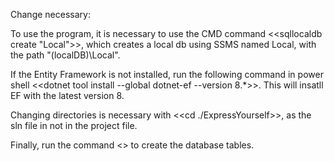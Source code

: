 Change necessary:

To use the program, it is necessary to use the CMD command <<sqllocaldb create "Local">>, which creates a local db using SSMS named Local, with the path "(localDB)\Local".

If the Entity Framework is not installed, run the following command in power shell <<dotnet tool install --global dotnet-ef --version 8.*>>. This will  insatll EF with the latest version 8.

Changing directories is necessary with <<cd ./ExpressYourself>>, as the sln file in not in the project file.

Finally, run the command <<dotnet ef database update>> to create the database tables.
